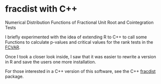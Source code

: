 # fracdist with C++

Numerical Distribution Functions of Fractional Unit Root and Cointegration Tests

I briefly experimented with the idea of extending R to C++ to call some Functions
to calculate p-values and critical values for the rank tests in the
[FCVAR](https://github.com/LeeMorinUCF/FCVAR).

Once I took a closer look inside, I saw that it was easier to rewrite a version in R
and save the users one more installation.

For those interested in a C++ version of this software, see the C++
[fracdist](https://github.com/jagerman/fracdist/) package.

